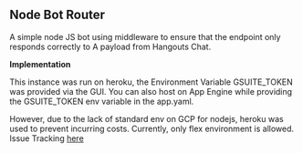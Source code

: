 ## Node Bot Router

A simple node JS bot using middleware to ensure that the endpoint only responds correctly to A payload from Hangouts Chat.

**Implementation**

This instance was run on heroku, the Environment Variable GSUITE_TOKEN was provided via the GUI. You can also host on App Engine while providing the GSUITE_TOKEN env variable in the app.yaml.

However, due to the lack of standard env on GCP for nodejs, heroku was used to prevent incurring costs. Currently, only flex environment is allowed. Issue Tracking [here](https://issuetracker.google.com/issues/67711509)
